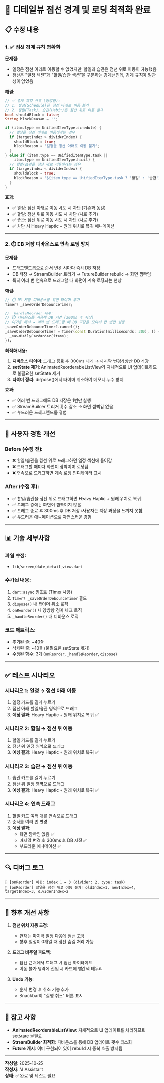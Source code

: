 # 🎯 디테일뷰 점선 경계 및 로딩 최적화 완료

## 📋 수정 내용

### 1. ✅ 점선 경계 규칙 명확화

**문제점:**
- 일정은 점선 아래로 이동할 수 없었지만, 할일과 습관은 점선 위로 이동이 가능했음
- 점선은 "일정 섹션"과 "할일/습관 섹션"을 구분하는 경계선인데, 경계 규칙이 일관성이 없었음

**해결:**
```dart
// ✅ 경계 제약 규칙 (양방향):
// 1. 일정(Schedule)은 점선 아래로 이동 불가
// 2. 할일(Task), 습관(Habit)은 점선 위로 이동 불가
bool shouldBlock = false;
String blockReason = '';

if (item.type == UnifiedItemType.schedule) {
  // 일정을 점선 아래로 이동하려는 경우
  if (targetIndex > dividerIndex) {
    shouldBlock = true;
    blockReason = '일정을 점선 아래로 이동 불가';
  }
} else if (item.type == UnifiedItemType.task ||
    item.type == UnifiedItemType.habit) {
  // 할일/습관을 점선 위로 이동하려는 경우
  if (targetIndex < dividerIndex) {
    shouldBlock = true;
    blockReason = '${item.type == UnifiedItemType.task ? '할일' : '습관'}을 점선 위로 이동 불가';
  }
}
```

**효과:**
- ✅ 일정: 점선 아래로 이동 시도 시 차단 (기존과 동일)
- ✅ 할일: 점선 위로 이동 시도 시 차단 (새로 추가)
- ✅ 습관: 점선 위로 이동 시도 시 차단 (새로 추가)
- ✅ 차단 시 Heavy Haptic + 원래 위치로 복귀 애니메이션

---

### 2. ⏱️ DB 저장 디바운스로 연속 로딩 방지

**문제점:**
- 드래그앤드롭으로 순서 변경 시마다 즉시 DB 저장
- DB 저장 → StreamBuilder 트리거 → FutureBuilder rebuild → 화면 깜빡임
- 특히 여러 번 연속으로 드래그할 때 화면이 계속 로딩되는 현상

**해결:**
```dart
// ⏱️ DB 저장 디바운스를 위한 타이머 추가
Timer? _saveOrderDebounceTimer;

// _handleReorder 내부:
// ⏱️ 디바운스를 사용해 DB 저장 (300ms 후 저장)
// 이거를 해서 → 여러 번 드래그할 때 DB 저장을 모아서 한 번만 실행
_saveOrderDebounceTimer?.cancel();
_saveOrderDebounceTimer = Timer(const Duration(milliseconds: 300), () {
  _saveDailyCardOrder(items);
});
```

**최적화 내용:**
1. **디바운스 타이머**: 드래그 종료 후 300ms 대기 → 마지막 변경사항만 DB 저장
2. **setState 제거**: AnimatedReorderableListView가 자체적으로 UI 업데이트하므로 불필요한 setState 제거
3. **타이머 정리**: dispose()에서 타이머 취소하여 메모리 누수 방지

**효과:**
- ✅ 여러 번 드래그해도 DB 저장은 1번만 실행
- ✅ StreamBuilder 트리거 횟수 감소 → 화면 깜빡임 없음
- ✅ 부드러운 드래그앤드롭 경험

---

## 🎨 사용자 경험 개선

### Before (수정 전):
- ❌ 할일/습관을 점선 위로 드래그하면 일정 섹션에 들어감
- ❌ 드래그할 때마다 화면이 깜빡이며 로딩됨
- ❌ 연속으로 드래그하면 계속 로딩 인디케이터 표시

### After (수정 후):
- ✅ 할일/습관을 점선 위로 드래그하면 Heavy Haptic + 원래 위치로 복귀
- ✅ 드래그 중에는 화면이 깜빡이지 않음
- ✅ 드래그 종료 후 300ms 후 DB 저장 (사용자는 저장 과정을 느끼지 못함)
- ✅ 부드러운 애니메이션으로 자연스러운 경험

---

## 📊 기술 세부사항

### 파일 수정:
- `lib/screen/date_detail_view.dart`

### 추가된 내용:
1. `dart:async` 임포트 (Timer 사용)
2. `Timer? _saveOrderDebounceTimer` 필드
3. `dispose()` 내 타이머 취소 로직
4. `onReorder()` 내 양방향 경계 체크 로직
5. `_handleReorder()` 내 디바운스 로직

### 코드 메트릭스:
- 추가된 줄: ~40줄
- 삭제된 줄: ~10줄 (불필요한 setState 제거)
- 수정된 함수: 3개 (`onReorder`, `_handleReorder`, `dispose`)

---

## ✅ 테스트 시나리오

### 시나리오 1: 일정 → 점선 아래 이동
1. 일정 카드를 길게 누르기
2. 점선 아래 할일/습관 영역으로 드래그
3. **예상 결과**: Heavy Haptic + 원래 위치로 복귀 ✅

### 시나리오 2: 할일 → 점선 위 이동
1. 할일 카드를 길게 누르기
2. 점선 위 일정 영역으로 드래그
3. **예상 결과**: Heavy Haptic + 원래 위치로 복귀 ✅

### 시나리오 3: 습관 → 점선 위 이동
1. 습관 카드를 길게 누르기
2. 점선 위 일정 영역으로 드래그
3. **예상 결과**: Heavy Haptic + 원래 위치로 복귀 ✅

### 시나리오 4: 연속 드래그
1. 할일 카드 여러 개를 연속으로 드래그
2. 순서를 여러 번 변경
3. **예상 결과**: 
   - 화면 깜빡임 없음 ✅
   - 마지막 변경 후 300ms 후 DB 저장 ✅
   - 부드러운 애니메이션 ✅

---

## 🔍 디버그 로그

```
🎯 [onReorder] 이동: index 1 → 3 (divider: 2, type: task)
🚫 [onReorder] 할일을 점선 위로 이동 불가! oldIndex=1, newIndex=4, targetIndex=3, dividerIndex=2
```

---

## 🎯 향후 개선 사항

1. **점선 위치 자동 조정**: 
   - 현재는 마지막 일정 다음에 점선 고정
   - 향후 일정이 0개일 때 점선 숨김 처리 가능

2. **드래그 비주얼 피드백**:
   - 점선 근처에서 드래그 시 점선 하이라이트
   - 이동 불가 영역에 진입 시 카드에 빨간색 테두리

3. **Undo 기능**:
   - 순서 변경 후 취소 기능 추가
   - Snackbar에 "실행 취소" 버튼 표시

---

## 📝 참고 사항

- **AnimatedReorderableListView**: 자체적으로 UI 업데이트를 처리하므로 setState 불필요
- **StreamBuilder 최적화**: 디바운스를 통해 DB 업데이트 횟수 최소화
- **Future 캐시**: 이미 구현되어 있어 rebuild 시 중복 호출 방지됨

---

**작성일**: 2025-10-25  
**작성자**: AI Assistant  
**상태**: ✅ 완료 및 테스트 필요
